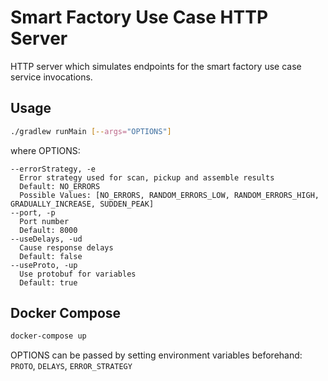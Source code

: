 # Smart Factory Use Case HTTP Server

HTTP server which simulates endpoints for the smart factory use case service invocations.

## Usage

```sh
./gradlew runMain [--args="OPTIONS"]
```
where OPTIONS:
```
--errorStrategy, -e
  Error strategy used for scan, pickup and assemble results
  Default: NO_ERRORS
  Possible Values: [NO_ERRORS, RANDOM_ERRORS_LOW, RANDOM_ERRORS_HIGH, GRADUALLY_INCREASE, SUDDEN_PEAK]
--port, -p
  Port number
  Default: 8000
--useDelays, -ud
  Cause response delays
  Default: false
--useProto, -up
  Use protobuf for variables
  Default: true
```

## Docker Compose

```sh
docker-compose up
```
OPTIONS can be passed by setting environment variables beforehand: `PROTO`, `DELAYS`, `ERROR_STRATEGY` 